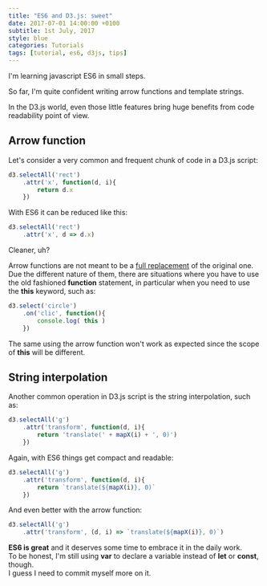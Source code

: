 ```yaml
---
title: "ES6 and D3.js: sweet"
date: 2017-07-01 14:00:00 +0100
subtitle: 1st July, 2017
style: blue
categories: Tutorials
tags: [tutorial, es6, d3js, tips]
---
```


I'm learning javascript ES6 in small steps.

So far, I'm quite confident writing arrow functions and template strings.

In the D3.js world, even those little features bring huge benefits from code readability point of view.

## Arrow function

Let's consider a very common and frequent chunk of code in a D3.js script:

```javascript
d3.selectAll('rect')
	.attr('x', function(d, i){
		return d.x
	})
```

With ES6 it can be reduced like this:

```javascript
d3.selectAll('rect')
	.attr('x', d => d.x)
```

Cleaner, uh?

Arrow functions are not meant to be a [full replacement](https://stackoverflow.com/questions/34361379/arrow-function-vs-function-declaration-expressions-are-they-equivalent-exch) of the original one. Due the different nature of them, there are situations where you have to use the old fashioned **function** statement, in particular when you need to use the **this** keyword, such as:

```javascript
d3.select('circle')
	.on('clic', function(){
		console.log( this )
	})
```

The same using the arrow function won't work as expected since the scope of **this** will be different.

## String interpolation

Another common operation in D3.js script is the string interpolation, such as:

```javascript
d3.selectAll('g')
	.attr('transform', function(d, i){
		return 'translate(' + mapX(i) + ', 0)')
	})
```

Again, with ES6 things get compact and readable:

```javascript
d3.selectAll('g')
	.attr('transform', function(d, i){
		return `translate(${mapX(i)}, 0)`
	})
```

And even better with the arrow function:

```javascript
d3.selectAll('g')
	.attr('transform', (d, i) => `translate(${mapX(i)}, 0)`)
```

**ES6 is great** and it deserves some time to embrace it in the daily work.  
To be honest, I'm still using **var** to declare a variable instead of **let** or **const**, though.  
I guess I need to commit myself more on it.